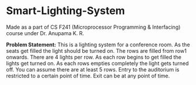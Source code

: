 # Smart-Lighting-System
Made as a part of CS F241 (Microprocessor Programming & Interfacing) course under Dr. Anupama K. R.

**Problem Statement:**
This is a lighting system for a conference room. As the seats get filled the light should be turned on. The rows are filled from row1 onwards. There are 4 lights per row. As each row begins to get filled the lights get turned on. As each rows empties completely the light gets turned off. You can assume there are at least 5 rows. Entry to the auditorium is restricted to a certain point of time. Exit can be at any point of time.
